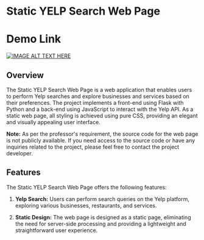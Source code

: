 # Static YELP Search Web Page

# Demo Link
[![IMAGE ALT TEXT HERE](https://img.youtube.com/vi/1-TslrqdA7A/0.jpg)](https://youtu.be/1-TslrqdA7A)  

## Overview

The Static YELP Search Web Page is a web application that enables users to perform Yelp searches and explore businesses and services based on their preferences. The project implements a front-end using Flask with Python and a back-end using JavaScript to interact with the Yelp API. As a static web page, all styling is achieved using pure CSS, providing an elegant and visually appealing user interface.

**Note:** As per the professor's requirement, the source code for the web page is not publicly available. If you need access to the source code or have any inquiries related to the project, please feel free to contact the project developer.

## Features

The Static YELP Search Web Page offers the following features:

1. **Yelp Search:** Users can perform search queries on the Yelp platform, exploring various businesses, restaurants, and services.

2. **Static Design:** The web page is designed as a static page, eliminating the need for server-side processing and providing a lightweight and straightforward user experience.

